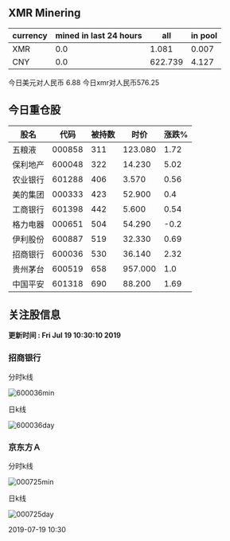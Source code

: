 ## XMR Minering

|currency|mined in last 24 hours|all|in pool|
|---|---|---|---|
|XMR|0.0|1.081|0.007|
|CNY|0.0|622.739|4.127|

今日美元对人民币 6.88	今日xmr对人民币576.25


## 今日重仓股 

|股名|代码|被持数|时价|涨跌%|
|---|---|---|---|---|
|五粮液|000858|311|123.080|1.72|
|保利地产|600048|322|14.230|5.02|
|农业银行|601288|406|3.570|0.56|
|美的集团|000333|423|52.900|0.4|
|工商银行|601398|442|5.600|0.54|
|格力电器|000651|504|54.290|-0.2|
|伊利股份|600887|519|32.330|0.69|
|招商银行|600036|530|36.140|2.32|
|贵州茅台|600519|658|957.000|1.0|
|中国平安|601318|690|88.200|1.69|

## 关注股信息
**更新时间 : Fri Jul 19 10:30:10 2019**
### 招商银行 
分时k线

![600036min](http://image.sinajs.cn/newchart/min/n/sh600036.gif)

日k线

![600036day](http://image.sinajs.cn/newchart/daily/n/sh600036.gif)

### 京东方Ａ 
分时k线

![000725min](http://image.sinajs.cn/newchart/min/n/sz000725.gif)

日k线

![000725day](http://image.sinajs.cn/newchart/daily/n/sz000725.gif)

2019-07-19 10:30